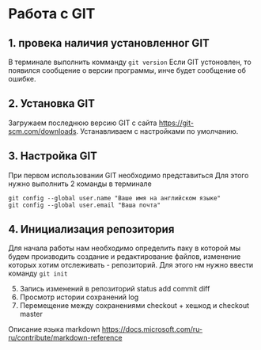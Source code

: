 # Работа с GIT

## 1. провека наличия установленног GIT
В терминале выполнить комманду `git version`
Если GIT устоновлен, то появился сообщение о версии программы, инче будет сообщение об ошибке.

## 2. Установка GIT
Загружаем последнюю версию GIT с сайта https://git-scm.com/downloads. Устанавливаем с настройками по умолчанию.

## 3. Настройка GIT
При первом использовании GIT необходимо представиться
Для этого нужно выполнить 2 команды в терминале
```
git config --global user.name "Ваше имя на английском языке"
git config --global user.email "Ваша почта"
```

## 4. Инициализация репозитория
Для начала работы нам необходимо определить паку в которой мы будем производить создание и редактирование файлов, изменение которых хотим отслеживать - репозиторий.
Для этого нм нужно ввести команду `git init`

5. Запись изменений в репозиторий status add commit diff
6. Просмотр истории сохранений log
7. Перемещение между сохранениями checkout + хешкод и checkout master 

Описание языка markdown
https://docs.microsoft.com/ru-ru/contribute/markdown-reference